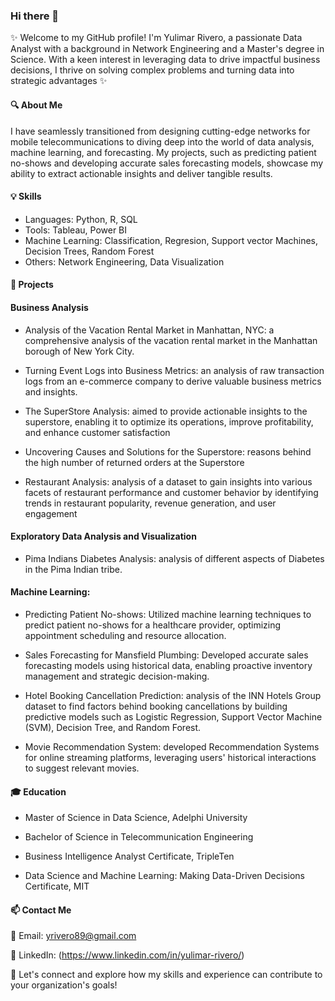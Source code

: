 ### Hi there 👋

✨ Welcome to my GitHub profile! I'm Yulimar Rivero, a passionate Data Analyst with a background in Network Engineering and a Master's degree in Science. With a keen interest in leveraging data to drive impactful business decisions, I thrive on solving complex problems and turning data into strategic advantages ✨

#### 🔍 About Me 

I have seamlessly transitioned from designing cutting-edge networks for mobile telecommunications to diving deep into the world of data analysis, machine learning, and forecasting. My projects, such as predicting patient no-shows and developing accurate sales forecasting models, showcase my ability to extract actionable insights and deliver tangible results.

#### 💡 Skills

- Languages: Python, R, SQL
- Tools: Tableau, Power BI
- Machine Learning: Classification, Regresion, Support vector Machines, Decision Trees, Random Forest
- Others: Network Engineering, Data Visualization

#### 🔭 Projects

#### Business Analysis

- Analysis of the Vacation Rental Market in Manhattan, NYC: a comprehensive analysis of the vacation rental market in the Manhattan borough of New York City.

- Turning Event Logs into Business Metrics: an analysis of raw transaction logs from an e-commerce company to derive valuable business metrics and insights.

- The SuperStore Analysis: aimed to provide actionable insights to the superstore, enabling it to optimize its operations, improve profitability, and enhance customer satisfaction

- Uncovering Causes and Solutions for the Superstore: reasons behind the high number of returned orders at the Superstore

- Restaurant Analysis: analysis of a dataset to gain insights into various facets of restaurant performance and customer behavior by identifying trends in restaurant popularity, revenue generation, and user engagement

#### Exploratory Data Analysis and Visualization 

- Pima Indians Diabetes Analysis: analysis of different aspects of Diabetes in the Pima Indian tribe.

#### Machine Learning:

- Predicting Patient No-shows: Utilized machine learning techniques to predict patient no-shows for a healthcare provider, optimizing appointment scheduling and resource allocation.

- Sales Forecasting for Mansfield Plumbing: Developed accurate sales forecasting models using historical data, enabling proactive inventory management and strategic decision-making.

- Hotel Booking Cancellation Prediction: analysis of the INN Hotels Group dataset to find factors behind booking cancellations by building predictive models such as Logistic Regression, Support Vector Machine (SVM), Decision Tree, and Random Forest.

- Movie Recommendation System: developed Recommendation Systems for online streaming platforms, leveraging users' historical interactions to suggest relevant movies.

#### 🎓 Education

- Master of Science in Data Science, Adelphi University 

- Bachelor of Science in Telecommunication Engineering

- Business Intelligence Analyst Certificate, TripleTen

- Data Science and Machine Learning: Making Data-Driven Decisions Certificate, MIT

#### 📫 Contact Me

📧 Email: yrivero89@gmail.com

🔗 LinkedIn: (https://www.linkedin.com/in/yulimar-rivero/)

🚀 Let's connect and explore how my skills and experience can contribute to your organization's goals!






<!--
**Yulimar09/yulimar09** is a ✨ _special_ ✨ repository because its `README.md` (this file) appears on your GitHub profile.

Here are some ideas to get you started:

- 🔭 I’m currently working on ...
- 🌱 I’m currently learning ...
- 👯 I’m looking to collaborate on ...
- 🤔 I’m looking for help with ...
- 💬 Ask me about ...
- 📫 How to reach me: ...
- 😄 Pronouns: ...
- ⚡ Fun fact: ...
-->
